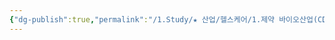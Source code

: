 ```yaml
---
{"dg-publish":true,"permalink":"/1.Study/★ 산업/헬스케어/1.제약 바이오산업(CDMO 등)/info_제약 바이오/미용 주사제/","created":"2024-11-20T21:02:29.714+09:00","updated":"2025-06-03T20:07:22.107+09:00"}
---
```


